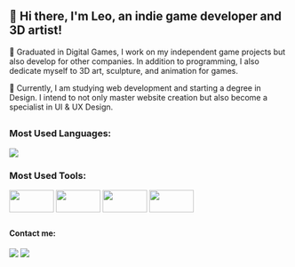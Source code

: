 ## 👋 Hi there, I'm Leo, an indie game developer and 3D artist!

💼 Graduated in Digital Games, I work on my independent game projects but also develop for other companies. In addition to programming, I also dedicate myself to 3D art,  sculpture, and animation for games.

🌱 Currently, I am studying web development and starting a degree in Design. I intend to not only master website creation but also become a specialist in UI & UX Design.

##

### Most Used Languages:
<img src="https://github-readme-stats-leospadim.vercel.app/api/top-langs/?username=leospadim&layout=compact&theme=transparent&hide=hlsl,shaderlab&langs_count=6&hide_border=true&hide_title=true&card_width=350" />
  
### Most Used Tools:
<div>
  <img align="center" height="40" width="80" src="https://cdn.jsdelivr.net/gh/devicons/devicon/icons/unity/unity-original.svg" />
  <img align="center" height="40" width="80" src="https://cdn.jsdelivr.net/gh/devicons/devicon/icons/unrealengine/unrealengine-original.svg" />
  <img align="center" height="40" width="80" src="https://cdn.jsdelivr.net/gh/devicons/devicon/icons/blender/blender-original.svg" />
  <img align="center" height="40" width="80" src="https://cdn.jsdelivr.net/gh/devicons/devicon/icons/react/react-original.svg" />
</div>

##

#### Contact me:
<div>
  <a href="mailto:leospadim@hotmail.com"><img src="https://img.shields.io/badge/email-D14836?style=for-the-badge&logo=maildotru&logoColor=white"></a>
  <a href="https://api.whatsapp.com/send?phone=5514998574325"><img src="https://img.shields.io/badge/WhatsApp-25D366?style=for-the-badge&logo=whatsapp&logoColor=white"></a>
</div>
